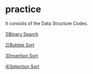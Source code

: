# practice
It consists of the Data Structure Codes.
<br><br>
<a href="https://github.com/kriti-garg/practice/blob/master/BinarySearch.java">1)Binary Search</a><br><br>
<a href="https://github.com/kriti-garg/practice/blob/master/bubbleSort.cpp">2)Bubble Sort</a><br><br>
<a href="https://github.com/kriti-garg/practice/blob/master/insertion.java">3)Insertion Sort</a><br><br>
<a href="https://github.com/kriti-garg/practice/blob/master/selection.java">4)Selection Sort</a><br><br>
